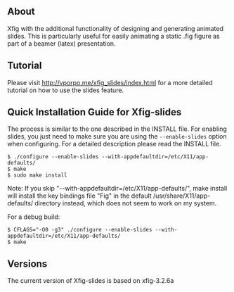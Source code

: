 About
-----
Xfig with the additional functionality of designing and generating animated slides.
This is particularly useful for easily animating a static .fig figure as part of a beamer (latex) presentation.

Tutorial
--------
Please visit http://vporpo.me/xfig_slides/index.html for a more detailed tutorial on how to use the slides feature.

Quick Installation Guide for Xfig-slides
----------------------------------------
The process is similar to the one described in the INSTALL file.
For enabling slides, you just need to make sure you are using the `--enable-slides` option when configuring.
For a detailed description please read the INSTALL file.

~~~
$ ./configure --enable-slides --with-appdefaultdir=/etc/X11/app-defaults/
$ make
$ sudo make install
~~~
Note: If you skip "--with-appdefaultdir=/etc/X11/app-defaults/", make install will install the key bindings file "Fig" in the default /usr/share/X11/app-defaults/ directory instead, which does not seem to work on my system.


For a debug build:
~~~
$ CFLAGS="-O0 -g3" ./configure --enable-slides --with-appdefaultdir=/etc/X11/app-defaults/
$ make
~~~


Versions
--------
The current version of Xfig-slides is based on xfig-3.2.6a
